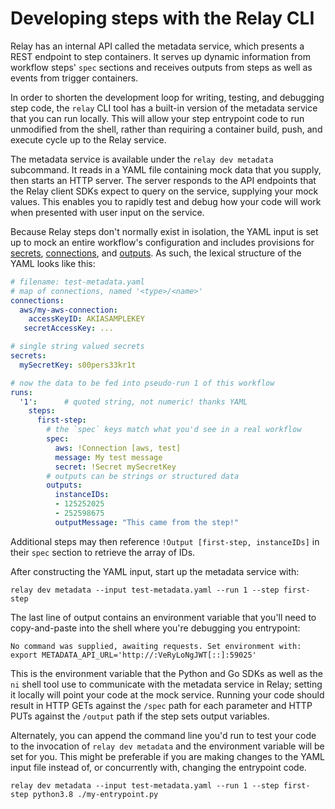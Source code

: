 # Developing steps with the Relay CLI

Relay has an internal API called the metadata service, which presents a REST endpoint to step containers. It serves up dynamic information from workflow steps' `spec` sections and receives outputs from steps as well as events from trigger containers.

In order to shorten the development loop for writing, testing, and debugging step code, the `relay` CLI tool has a built-in version of the metadata service that you can run locally. This will allow your step entrypoint code to run unmodified from the shell, rather than requiring a container build, push, and execute cycle up to the Relay service.

The metadata service is available under the `relay dev metadata` subcommand. It reads in a YAML file containing mock data that you supply, then starts an HTTP server. The server responds to the API endpoints that the Relay client SDKs expect to query on the service, supplying your mock values. This enables you to rapidly test and debug how your code will work when presented with user input on the service.

Because Relay steps don't normally exist in isolation, the YAML input is set up to mock an entire workflow's configuration and includes provisions for [secrets](https://relay.sh/docs/using-workflows/managing-secrets/), [connections](https://relay.sh/docs/using-workflows/managing-connections/), and [outputs](https://relay.sh/docs/using-workflows/passing-data-into-workflow-steps). As such, the lexical structure of the YAML looks like this:

```yaml
# filename: test-metadata.yaml
# map of connections, named '<type>/<name>'
connections:
  aws/my-aws-connection:
    accessKeyID: AKIASAMPLEKEY
   secretAccessKey: ...

# single string valued secrets
secrets:
  mySecretKey: s00pers33kr1t

# now the data to be fed into pseudo-run 1 of this workflow
runs:
  '1':      # quoted string, not numeric! thanks YAML
    steps:
      first-step:
        # the `spec` keys match what you'd see in a real workflow
        spec:
          aws: !Connection [aws, test]
          message: My test message
          secret: !Secret mySecretKey
        # outputs can be strings or structured data
        outputs:
          instanceIDs:
          - 125252025
          - 252598675
          outputMessage: "This came from the step!"
```

Additional steps may then reference `!Output [first-step, instanceIDs]` in their `spec` section to retrieve the array of IDs.

After constructing the YAML input, start up the metadata service with:

```
relay dev metadata --input test-metadata.yaml --run 1 --step first-step
```

The last line of output contains an environment variable that you'll need to copy-and-paste into the shell where you're debugging you entrypoint:

```
No command was supplied, awaiting requests. Set environment with:
export METADATA_API_URL='http://:VeRyLoNgJWT[::]:59025'
```

This is the environment variable that the Python and Go SDKs as well as the `ni` shell tool use to communicate with the metadata service in Relay; setting it locally will point your code at the mock service. Running your code should result in HTTP GETs against the `/spec` path for each parameter and HTTP PUTs against the `/output` path if the step sets output variables.

Alternately, you can append the command line you'd run to test your code to the invocation of `relay dev metadata` and the environment variable will be set for you. This might be preferable if you are making changes to the YAML input file instead of, or concurrently with, changing the entrypoint code.

```
relay dev metadata --input test-metadata.yaml --run 1 --step first-step python3.8 ./my-entrypoint.py
```